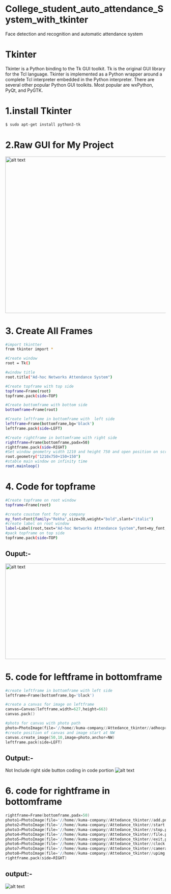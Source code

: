 # College_student_auto_attendance_System_with_tkinter
Face detection and recognition and automatic attendance system 
#  Tkinter
Tkinter is a Python binding to the Tk GUI toolkit. Tk is the original GUI library for the Tcl language. Tkinter is implemented as a Python wrapper around a complete Tcl interpreter embedded in the Python interpreter. There are several other popular Python GUI toolkits. Most popular are wxPython, PyQt, and PyGTK.

# 1.install Tkinter
```sh
$ sudo apt-get install python3-tk
```
# 2.Raw GUI for My Project

<img src="https://drive.google.com/uc?id=1qqRsIB37cMcizGDzfCK1vmECndPbwSnu" alt="alt text" width="1216" height="491"/>


# 3. Create All Frames 

```sh
#import tkintter
from tkinter import *

#Create window
root = Tk()

#window title
root.title("Ad-hoc Networks Attendance System")

#Create topframe with top side
topframe=Frame(root)
topframe.pack(side=TOP)

#Create bottomframe with bottom side
bottomframe=Frame(root)

#Create leftframe in bottomframe with  left side
leftframe=Frame(bottomframe,bg='black')
leftframe.pack(side=LEFT)

#Create rightframe in bottomframe with right side
rightframe=Frame(bottomframe,padx=50)
rightframe.pack(side=RIGHT)
#Set window geometry width 1210 and height 750 and open position on screen left to 150 and top to 150
root.geometry("1210x750+150+150")
#stable main window on infinity time
root.mainloop()
```
# 4. Code for topframe
```sh
#Create topframe on root window
topframe=Frame(root)

#create coustom font for my company
my_font=Font(family="Rekha",size=30,weight="bold",slant="italic")
#create label on root window
label=Label(root,text="Ad-hoc Networks Attendance System",font=my_font,foreground="#283142").pack()
#pack topframe on top side
topframe.pack(side=TOP)
```
## Ouput:- 

<img src="https://drive.google.com/uc?id=1N4D-36C_eNqXFwePJ7ys4Fu0HJ7fnlcp" alt="alt text" width="700" height="300"/>


# 5. code for leftframe in bottomframe
```s
#create leftframe in bottomframe with left side
leftframe=Frame(bottomframe,bg='black')

#create a canvas for image on leftframe
canvas=Canvas(leftframe,width=627,height=663)
canvas.pack()

#photo for canvas with photo path
photo=PhotoImage(file='//home//kuma-company//Attedance_tkinter//adhocprofile.png')
#create position of canvas and image start at NW
canvas.create_image(50,10,image=photo,anchor=NW)
leftframe.pack(side=LEFT)
```
## Output:-
Not Include right side button coding in code portion
<img src="https://drive.google.com/uc?id=1W2W-UTJCOj5casCGgtckhyFzkH0i5ncL" alt="alt text" />
# 6. code for rightframe in bottomframe
```s
rightframe=Frame(bottomframe,padx=50)
photo1=PhotoImage(file='//home//kuma-company//Attedance_tkinter//add.png')
photo2=PhotoImage(file='//home//kuma-company//Attedance_tkinter//start.png')
photo3=PhotoImage(file='//home//kuma-company//Attedance_tkinter//stop.png')
photo4=PhotoImage(file='//home//kuma-company//Attedance_tkinter//file.png')
photo5=PhotoImage(file='//home//kuma-company//Attedance_tkinter//exit.png')
photo6=PhotoImage(file='//home//kuma-company//Attedance_tkinter//clock.png')
photo7=PhotoImage(file='//home//kuma-company//Attedance_tkinter//camera1.png')
photo8=PhotoImage(file='//home//kuma-company//Attedance_tkinter//upimg.png')
rightframe.pack(side=RIGHT)
```

## output:-
<img src="https://drive.google.com/uc?id=1SZvTi_tzv39_N21Hn1gykUKuP1FPRsx1" alt="alt text" />
